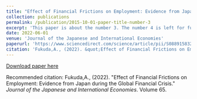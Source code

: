 ```yaml
---
title: "Effect of Financial Frictions on Employment: Evidence from Japan during the Global Financial Crisis."
collection: publications
permalink: /publication/2015-10-01-paper-title-number-3
excerpt: 'This paper is about the number 3. The number 4 is left for future work.'
date: 2022-06-01
venue: 'Journal of the Japanese and International Economies'
paperurl: 'https://www.sciencedirect.com/science/article/pii/S0889158322000235'
citation: 'Fukuda,A., (2022). &quot;Effect of Financial Frictions on Employment: Evidence from Japan during the Global Financial Crisis.&quot; <i>Journal of the Japanese and International Economies</i>. Volume 65.'
---
```


[Download paper here](https://www.sciencedirect.com/science/article/pii/S0889158322000235)

Recommended citation: Fukuda,A., (2022). "Effect of Financial Frictions on Employment: Evidence from Japan during the Global Financial Crisis." <i>Journal of the Japanese and International Economies</i>. Volume 65.
